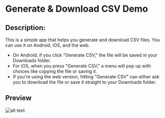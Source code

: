 # Generate & Download CSV Demo

## Description:
This is a simple app that helps you generate and download CSV files. You can use it on Android, iOS, and the web.

- On Android, if you click "Generate CSV," the file will be saved in your Downloads folder.
- For iOS, when you press "Generate CSV," a menu will pop up with choices like copying the file or saving it.
- If you're using the web version, hitting "Generate CSV" can either ask you to download the file or save it straight to your Downloads folder.

## Preview
![alt text](https://i.postimg.cc/tTTFCzfJ/Screenshot-2023-10-14-at-5-34-37-PM.png "img")
